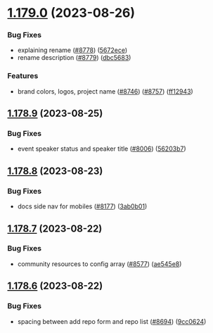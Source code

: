 # [1.179.0](https://github.com/EddieHubCommunity/BioDrop/compare/v1.178.9...v1.179.0) (2023-08-26)


### Bug Fixes

* explaining rename ([#8778](https://github.com/EddieHubCommunity/BioDrop/issues/8778)) ([5672ece](https://github.com/EddieHubCommunity/BioDrop/commit/5672ece1b58819610f56388f79adacd3fc77df13))
* rename description ([#8779](https://github.com/EddieHubCommunity/BioDrop/issues/8779)) ([dbc5683](https://github.com/EddieHubCommunity/BioDrop/commit/dbc56834a6ef6bb2524f509ffbb998a5889269ce))


### Features

* brand colors, logos, project name ([#8746](https://github.com/EddieHubCommunity/BioDrop/issues/8746)) ([#8757](https://github.com/EddieHubCommunity/BioDrop/issues/8757)) ([ff12943](https://github.com/EddieHubCommunity/BioDrop/commit/ff129434a2f964523d8ee7bec320d0ffdc387248))



## [1.178.9](https://github.com/EddieHubCommunity/BioDrop/compare/v1.178.8...v1.178.9) (2023-08-25)


### Bug Fixes

* event speaker status and speaker title ([#8006](https://github.com/EddieHubCommunity/BioDrop/issues/8006)) ([56203b7](https://github.com/EddieHubCommunity/BioDrop/commit/56203b71d5224bbf1b2a6f6d919513c4d8726de1))



## [1.178.8](https://github.com/EddieHubCommunity/BioDrop/compare/v1.178.7...v1.178.8) (2023-08-23)


### Bug Fixes

* docs side nav for mobiles ([#8177](https://github.com/EddieHubCommunity/BioDrop/issues/8177)) ([3ab0b01](https://github.com/EddieHubCommunity/BioDrop/commit/3ab0b01ab9db601059bcef47bb5feebf9eca9237))



## [1.178.7](https://github.com/EddieHubCommunity/BioDrop/compare/v1.178.6...v1.178.7) (2023-08-22)


### Bug Fixes

* community resources to config array ([#8577](https://github.com/EddieHubCommunity/BioDrop/issues/8577)) ([ae545e8](https://github.com/EddieHubCommunity/BioDrop/commit/ae545e8a58a2547656a6cd2c029232e9d9e4f0f1))



## [1.178.6](https://github.com/EddieHubCommunity/BioDrop/compare/v1.178.5...v1.178.6) (2023-08-22)


### Bug Fixes

* spacing between add repo form and repo list ([#8694](https://github.com/EddieHubCommunity/BioDrop/issues/8694)) ([9cc0624](https://github.com/EddieHubCommunity/BioDrop/commit/9cc0624c3a2bed5ebadd6e4bbdce4864f210678f))



